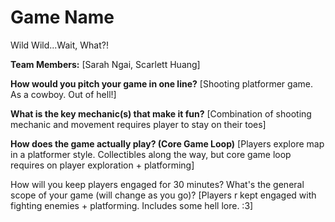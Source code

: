 # Game Name
Wild Wild...Wait, What?!

**Team Members:** [Sarah Ngai, Scarlett Huang]

**How would you pitch your game in one line?**
[Shooting platformer game. As a cowboy. Out of hell!]

**What is the key mechanic(s) that make it fun?**
[Combination of shooting mechanic and movement requires player to stay on their toes]

**How does the game actually play? (Core Game Loop)**
[Players explore map in a platformer style. Collectibles along the way, but core game loop requires on player exploration + platforming]

How will you keep players engaged for 30 minutes? What's the general scope of your game (will change as you go)?
[Players r kept engaged with fighting enemies + platforming. Includes some hell lore. :3]

